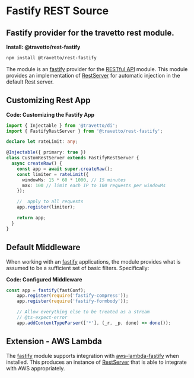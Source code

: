 <!-- This file was generated by the framweork and should not be modified directly -->
<!-- Please modify https://github.com/travetto/travetto/tree/master/module/rest-fastify/DOCS.js and execute "npm run docs" to rebuild -->
# Fastify REST Source
## Fastify provider for the travetto rest module.

**Install: @travetto/rest-fastify**
```bash
npm install @travetto/rest-fastify
```

The module is an [fastify](https://www.fastify.io/) provider for the [RESTful API](https://github.com/travetto/travetto/tree/master/module/rest#readme "Declarative api for RESTful APIs with support for the dependency injection module.") module.  This module provides an implementation of [RestServer](https://github.com/travetto/travetto/tree/master/module/rest/src/server/base.ts#L17) for automatic injection in the default Rest server.

## Customizing Rest App

**Code: Customizing the Fastify App**
```typescript
import { Injectable } from '@travetto/di';
import { FastifyRestServer } from '@travetto/rest-fastify';

declare let rateLimit: any;

@Injectable({ primary: true })
class CustomRestServer extends FastifyRestServer {
  async createRaw() {
    const app = await super.createRaw();
    const limiter = rateLimit({
      windowMs: 15 * 60 * 1000, // 15 minutes
      max: 100 // limit each IP to 100 requests per windowMs
    });

    //  apply to all requests
    app.register(limiter);

    return app;
  }
}
```

## Default Middleware
When working with an [fastify](https://www.fastify.io/) applications, the module provides what is assumed to be a sufficient set of basic filters. Specifically:

**Code: Configured Middleware**
```typescript
const app = fastify(fastConf);
    app.register(require('fastify-compress'));
    app.register(require('fastify-formbody'));

    // Allow everything else to be treated as a stream
    // @ts-expect-error
    app.addContentTypeParser(['*'], (_r, _p, done) => done());
```

## Extension - AWS Lambda
The [fastify](https://www.fastify.io/) module supports integration with [aws-lambda-fastify](https://github.com/fastify/aws-lambda-fastify/blob/master/README.md) when installed.  This produces an instance of [RestServer](https://github.com/travetto/travetto/tree/master/module/rest/src/server/base.ts#L17) that is able to integrate with AWS appropriately. 
